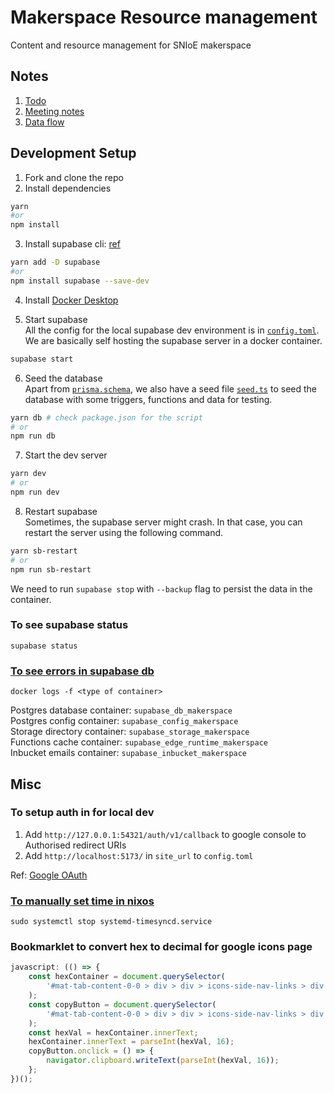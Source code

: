# Makerspace Resource management
Content and resource management for SNIoE makerspace 

## Notes
1) [Todo](/notes/todo.md)
2) [Meeting notes](/notes/meeting-notes.md)
3) [Data flow](/notes/data-flow.md)

## Development Setup
1) Fork and clone the repo
2) Install dependencies
```sh
yarn 
#or
npm install 
```
3) Install supabase cli: [ref](https://supabase.com/docs/guides/cli/getting-started)
```sh
yarn add -D supabase
#or
npm install supabase --save-dev
```

4) Install [Docker Desktop](https://docs.docker.com/desktop/)

5) Start supabase </br>
All the config for the local supabase dev environment is in [`config.toml`](/supabase/config.toml). We are basically self hosting the supabase server in a docker container. 
```sh
supabase start
```

6) Seed the database </br>
Apart from [`prisma.schema`](/prisma/schema.prisma), we also have a seed file [`seed.ts`](/prisma/seed.ts) to seed the database with some triggers, functions and data for testing.
```sh
yarn db # check package.json for the script
# or
npm run db
```

7) Start the dev server
```sh
yarn dev
# or
npm run dev
```

8) Restart supabase  
Sometimes, the supabase server might crash. In that case, you can restart the server using the following command.
```sh
yarn sb-restart
# or
npm run sb-restart
```
We need to run `supabase stop` with `--backup` flag to persist the data in the container. 



### To see supabase status
```
supabase status
```

### [To see errors in supabase db](https://github.com/supabase/cli/issues/271#issuecomment-1661981609)

```
docker logs -f <type of container>
```
Postgres database container: `supabase_db_makerspace` </br>
Postgres config container: `supabase_config_makerspace` </br>
Storage directory container: `supabase_storage_makerspace` </br>
Functions cache container: `supabase_edge_runtime_makerspace` </br>
Inbucket emails container: `supabase_inbucket_makerspace` </br>

## Misc

### To setup auth in for local dev

1. Add `http://127.0.0.1:54321/auth/v1/callback` to google console to Authorised redirect URIs
2. Add `http://localhost:5173/` in `site_url` to `config.toml`  

Ref: [Google OAuth](https://supabase.com/docs/guides/auth/auth-deep-dive/auth-google-oauth)

### [To manually set time in nixos](https://discourse.nixos.org/t/manually-set-date-and-time-on-nixos/13016)

```
sudo systemctl stop systemd-timesyncd.service
```


### Bookmarklet to convert hex to decimal for google icons page

```js
javascript: (() => {
	const hexContainer = document.querySelector(
		'#mat-tab-content-0-0 > div > div > icons-side-nav-links > div > figure:nth-child(4) > div > gf-code-snippet > div > div.code-snippet__content > div'
	);
	const copyButton = document.querySelector(
		'#mat-tab-content-0-0 > div > div > icons-side-nav-links > div > figure:nth-child(4) > div > gf-code-snippet > div > div.code-snippet__copy-button > copy-button > button'
	);
	const hexVal = hexContainer.innerText;
	hexContainer.innerText = parseInt(hexVal, 16);
	copyButton.onclick = () => {
		navigator.clipboard.writeText(parseInt(hexVal, 16));
	};
})();
```